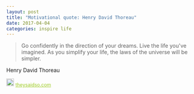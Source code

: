 ```yaml
---
layout: post
title: "Motivational quote: Henry David Thoreau"
date: 2017-04-04
categories: inspire life
---
```

> Go confidently in the direction of your dreams. Live the life you've imagined. As you simplify your life, the laws of the universe will be simpler.

Henry David Thoreau

<span style="z-index:50;font-size:0.9em;"><img src="https://theysaidso.com/branding/theysaidso.png" height="20" width="20" alt="theysaidso.com"/><a href="https://theysaidso.com" title="Powered by quotes from theysaidso.com" style="color: #9fcc25; margin-left: 4px; vertical-align: middle;">theysaidso.com</a></span>
